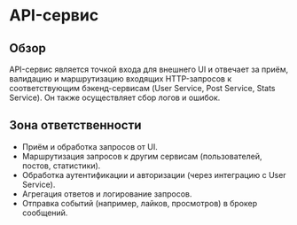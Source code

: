 # API-сервис

## Обзор
API-сервис является точкой входа для внешнего UI и отвечает за приём, валидацию и маршрутизацию входящих HTTP-запросов к соответствующим бэкенд-сервисам (User Service, Post Service, Stats Service). Он также осуществляет сбор логов и ошибок.

## Зона ответственности
- Приём и обработка запросов от UI.
- Маршрутизация запросов к другим сервисам (пользователей, постов, статистики).
- Обработка аутентификации и авторизации (через интеграцию с User Service).
- Агрегация ответов и логирование запросов.
- Отправка событий (например, лайков, просмотров) в брокер сообщений.
